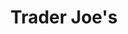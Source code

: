 ---
title: "Trader Joe's"
url: /los-angeles/trader-joes-west-olympic-boulevard/
shop: Supermarkt
---